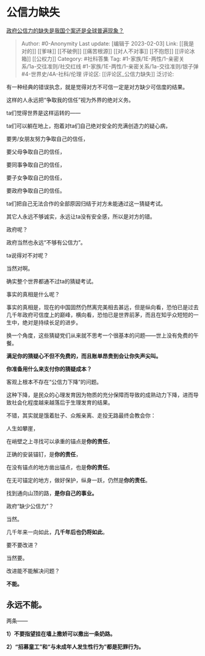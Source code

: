 # 公信力缺失
[政府公信力的缺失是我国个案还是全球普遍现象？](https://www.zhihu.com/question/263337511/answer/2487408383)

> Author: #0-Anonymity
> Last update: [编辑于 2023-02-03]
> Link: [[我是对的]] [[爹味]] [[不破例]] [[痛苦根源]] [[对人不对事]] [[不抱怨]] [[评论冰箱]] [[公权力]]
> Category: #社科答集
> Tag: #1-家族/1E-两性/1-亲密关系/1a-交往准则/社交红线 #1-家族/1E-两性/1-亲密关系/1a-交往准则/银子弹 #4-世界史/4A-社科/伦理
> 评论区: [[评论区_公信力缺失]]
> 泛讨论:

有一种经典的错误执念，就是觉得对方不可信一定是对方缺少可信度的结果。

这样的人永远把“争取我的信任”视为外界的绝对义务。

ta们觉得世界是这样运转的——

ta们可以躺在地上，抱着对ta们自己绝对安全的充满创造力的疑心病，

要男/女朋友努力争取自己的信任，

要父母争取自己的信任，

要同事争取自己的信任，

要子女争取自己的信任，

要政府争取自己的信任。

ta们把自己无法合作的全部原因归结于对方未能通过这一猜疑考试。

其它人永远不够诚实，永远让ta没有安全感，所以是对方的错。

政府呢？

政府当然也永远“不够有公信力”。

  

ta说得对不对呢？

当然对啊。

  

确实整个世界都通不过ta的猜疑考试。

  

事实的真相是什么呢？

事实的真相是，现在的中国固然仍然离完美相去甚远，但是纵向看，恐怕已是过去几千年政府可信度上的巅峰，横向看，恐怕已是世界前茅，而且在知乎众短短的一生中，绝对是持续长足的进步。

换一个角度，这些猜疑党们从来就不思考一个很基本的问题——世上没有免费的午餐。

**满足你的猜疑心不但不免费的，而且账单昂贵到会让你失声尖叫。**

**你准备用什么来支付你的猜疑成本？**

  

客观上根本不存在“公信力下降”的问题。

这种下降，是民众的心理发育因为物质的充分保障而导致的成熟动力下降，进而导致社会化程度越来越落后于生理发育的结果。

  

不错，其实就是饿着肚子、众叛亲离、走投无路最终会教会你：

人生如攀崖，

在峭壁之上寻找可以承重的锚点是**你的责任**，

正确的安装锚钉，是**你的责任**，

在没有锚点的地方凿出锚点，也是**你的责任**。

在无可锚定的地方，做好保护，纵身一跃，仍然是**你的责任**。

找到通向山顶的路，**是你自己的事业。**

  

政府“缺少公信力”？

当然。

几千年来一向如此，**几千年后也仍将如此**。

  

要不要改进？

当然要。

  

改进能不能解决问题？

**不能。**

## **永远不能。**

  

两条——

**1）不要指望挂在墙上撒娇可以撒出一条奶路。**

**2）“招募童工”和“与未成年人发生性行为”都是犯罪行为。**
